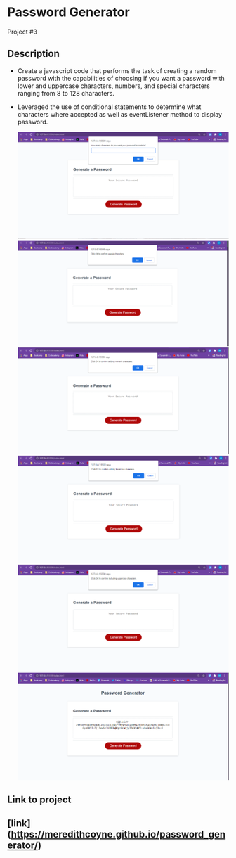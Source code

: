 # Password Generator
Project #3

## Description
- Create a javascript code that performs the task of creating a random password with the capabilities of choosing if you want a password with lower and uppercase characters, numbers, and special characters ranging from 8 to 128 characters.
- Leveraged the use of conditional statements to determine what characters where accepted as well as eventListener method to display password.


    ![Screenshot](assets\image-1.png)
    ![Screenshot](assets\image-2.png)
    ![Screenshot](assets\image-3.png)
    ![Screenshot](assets\image-4.png)
    ![Screenshot](assets\image-5.png)
    ![Screenshot](assets\image-6.png)

## Link to project
[link] (https://meredithcoyne.github.io/password_generator/)
---
